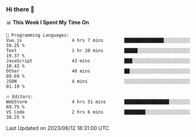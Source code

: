 ### Hi there 👋

<!--
**asdf12303116/asdf12303116** is a ✨ _special_ ✨ repository because its `README.md` (this file) appears on your GitHub profile.

Here are some ideas to get you started:

- 🔭 I’m currently working on ...
- 🌱 I’m currently learning ...
- 👯 I’m looking to collaborate on ...
- 🤔 I’m looking for help with ...
- 💬 Ask me about ...
- 📫 How to reach me: ...
- 😄 Pronouns: ...
- ⚡ Fun fact: ...
-->

<!--START_SECTION:waka-->
📊 **This Week I Spent My Time On** 

```text
💬 Programming Languages: 
Vue.js                   4 hrs 7 mins        ███████████████░░░░░░░░░░   59.25 % 
Text                     1 hr 20 mins        █████░░░░░░░░░░░░░░░░░░░░   19.37 % 
JavaScript               43 mins             ███░░░░░░░░░░░░░░░░░░░░░░   10.42 % 
Other                    40 mins             ██░░░░░░░░░░░░░░░░░░░░░░░   09.69 % 
JSON                     4 mins              ░░░░░░░░░░░░░░░░░░░░░░░░░   01.19 % 

🔥 Editors: 
WebStorm                 4 hrs 51 mins       █████████████████░░░░░░░░   69.75 % 
VS Code                  2 hrs 6 mins        ████████░░░░░░░░░░░░░░░░░   30.25 % 
```


 Last Updated on 2023/06/12 18:31:00 UTC
<!--END_SECTION:waka-->
